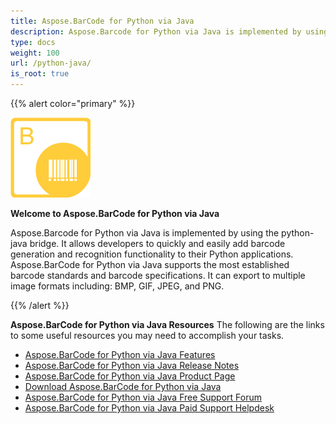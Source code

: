 ```yaml
---
title: Aspose.BarCode for Python via Java
description: Aspose.Barcode for Python via Java is implemented by using the python-java bridge. It allows developers to quickly and easily add barcode generation and recognition functionality to their Python applications.
type: docs
weight: 100
url: /python-java/
is_root: true
---
```


{{% alert color="primary" %}} 

![todo:image_alt_text](aspose_barcode-for-python-via-java-128.png)

**Welcome to Aspose.BarCode for Python via Java**

Aspose.Barcode for Python via Java is implemented by using the python-java bridge. It allows developers to quickly and easily add barcode generation and recognition functionality to their Python applications. Aspose.BarCode for Python via Java supports the most established barcode standards and barcode specifications. It can export to multiple image formats including: BMP, GIF, JPEG, and PNG.

{{% /alert %}} 


**Aspose.BarCode for Python via Java Resources**
The following are the links to some useful resources you may need to accomplish your tasks.

- [Aspose.BarCode for Python via Java Features](/barcode/python-java/features/)
- [Aspose.BarCode for Python via Java Release Notes](/barcode/python-java/release-notes/)
- [Aspose.BarCode for Python via Java Product Page](https://products.aspose.com/barcode/python-java)
- [Download Aspose.BarCode for Python via Java](https://downloads.aspose.com/barcode/python)
- [Aspose.BarCode for Python via Java Free Support Forum](https://forum.aspose.com/c/barcode)
- [Aspose.BarCode for Python via Java Paid Support Helpdesk](https://helpdesk.aspose.com/)